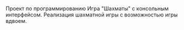 Проект по программированию
Игра "Шахматы" с консольным интерфейсом.
Реализация шахматной игры с возможностью игры вдвоем.
